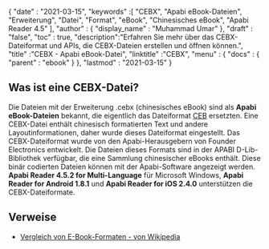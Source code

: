 {
  "date" : "2021-03-15",
  "keywords" :[ "CEBX", "Apabi eBook-Dateien", "Erweiterung", "Datei", "Format", "eBook", "Chinesisches eBook", "Apabi Reader 4.5" ],
  "author" : {
    "display_name" : "Muhammad Umar"
},
  "draft" : "false",
  "toc" : true,
  "description":"Erfahren Sie mehr über das CEBX-Dateiformat und APIs, die CEBX-Dateien erstellen und öffnen können.",
  "title" :"CEBX - Apabi eBook-Datei",
  "linktitle" :"CEBX",
  "menu" : {
    "docs" : {
      "parent" : "ebook"
}
},
  "lastmod" : "2021-03-15"
}

## Was ist eine CEBX-Datei?

Die Dateien mit der Erweiterung .cebx (chinesisches eBook) sind als **Apabi eBook-Dateien** bekannt, die eigentlich das Dateiformat [CEB](/de/ebook/ceb) ersetzten. Eine CEBX-Datei enthält chinesisch formatierten Text und andere Layoutinformationen, daher wurde dieses Dateiformat eingestellt. Das CEBX-Dateiformat wurde von den Apabi-Herausgebern von Founder Electronics entwickelt. Die Dateien dieses Formats sind in der APABI D-Lib-Bibliothek verfügbar, die eine Sammlung chinesischer eBooks enthält. Diese binär codierten Dateien können mit der Apabi-Software angezeigt werden. **Apabi Reader 4.5.2 for Multi-Language** für Microsoft Windows, **Apabi Reader for Android 1.8.1** und **Apabi Reader for iOS 2.4.0** unterstützen die CEBX-Dateiformate.

## Verweise

* [Vergleich von E-Book-Formaten - von Wikipedia](https://en.wikipedia.org/wiki/Comparison_of_e-book_formats)

